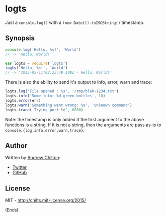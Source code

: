 # logts #

Just a `console.log()` with a `(new Date()).toISOString()` timestamp.

## Synopsis ##

```js
console.log('Hello, %s!', 'World')
// -> 'Hello, World!'

var logts = require('logts')
logts('Hello, %s!', 'World')
// -> '2015-05-11T02:23:49.108Z - Hello, World!'
```

There is also the ability to send it's output to info, error, warn and trace:

```js
logts.log('File opened : %s', '/tmp/blah-1234.txt')
logts.info('Some info: %d green bottles', 10)
logts.error(err)
logts.warn('Something went wrong: %s', 'unknown command')
logts.trace('Trying port %d', 8080)
```

Note: the timestamp is only added if the first argument to the above functions is a string. If it is not a string, then
the arguments are pass as-is to `console.{log,info,error,warn,trace}`.

## Author ##

Written by [Andrew Chilton](http://chilts.org/):

* [Twitter](https://twitter.com/andychilton)
* [GitHub](https://github.com/chilts/)

## License ##

MIT - http://chilts.mit-license.org/2015/

(Ends)
